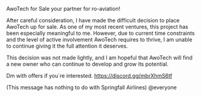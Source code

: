 AwoTech for Sale
your partner for ro-aviation!

After careful consideration, I have made the difficult decision to place 
AwoTech up for sale. As one of my most recent ventures, this project has 
been especially meaningful to me. However, due to current time constraints 
and the level of active involvement AwoTech requires to thrive, I am unable 
to continue giving it the full attention it deserves.

This decision was not made lightly, and I am hopeful that AwoTech will find 
a new owner who can continue to develop and grow its potential.

Dm with offers if you´re interested.
https://discord.gg/mbrXhmS6tf

(This message has nothing to do with Springfall Airlines) @everyone